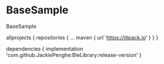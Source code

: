 # BaseSample
BaseSample

allprojects {
		repositories {
			...
			maven { url 'https://jitpack.io' }
		}
	}
  
  dependencies {
	        implementation 'com.github.JackiePenghe:BleLibrary:release-version'
	}
